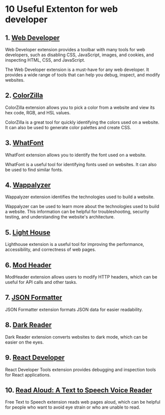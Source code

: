 # 10 Useful Extenton for web developer

## 1. [Web Developer](https://addons.mozilla.org/en-US/firefox/addon/web-developer/)

Web Developer extension provides a toolbar with many tools for web developers, such as disabling CSS, JavaScript, images, and cookies, and inspecting HTML, CSS, and JavaScript.

The Web Developer extension is a must-have for any web developer. It provides a wide range of tools that can help you debug, inspect, and modify websites.

## 2. [ColorZilla](https://addons.mozilla.org/en-US/firefox/addon/colorzilla/)

ColorZilla extension allows you to pick a color from a website and view its hex code, RGB, and HSL values.

ColorZilla is a great tool for quickly identifying the colors used on a website. It can also be used to generate color palettes and create CSS.

## 3. [WhatFont](https://addons.mozilla.org/en-US/firefox/addon/zjm-whatfont/)

WhatFont extension allows you to identify the font used on a website.

WhatFont is a useful tool for identifying fonts used on websites. It can also be used to find similar fonts.

## 4. [Wappalyzer](https://addons.mozilla.org/en-US/firefox/addon/wappalyzer/)

Wappalyzer extension identifies the technologies used to build a website.

Wappalyzer can be used to learn more about the technologies used to build a website. This information can be helpful for troubleshooting, security testing, and understanding the website's architecture.

## 5. [Light House](https://addons.mozilla.org/en-US/firefox/addon/google-lighthouse/)

Lighthouse extension is a useful tool for improving the performance, accessibility, and correctness of web pages.

## 6. [Mod Header](https://addons.mozilla.org/en-US/firefox/addon/modheader-firefox/)

ModHeader extension allows users to modify HTTP headers, which can be useful for API calls and other tasks.

## 7. [JSON Formatter](https://addons.mozilla.org/en-US/firefox/addon/json-lite/)

JSON Formatter extension formats JSON data for easier readability.

## 8. [Dark Reader](https://addons.mozilla.org/en-US/firefox/addon/darkreader/)

Dark Reader extension converts websites to dark mode, which can be easier on the eyes.

## 9. [React Developer](https://addons.mozilla.org/en-US/firefox/addon/react-devtools/)

React Developer Tools extension provides debugging and inspection tools for React applications.

## 10. [Read Aloud: A Text to Speech Voice Reader](https://addons.mozilla.org/en-US/firefox/addon/read-aloud/)

Free Text to Speech extension reads web pages aloud, which can be helpful for people who want to avoid eye strain or who are unable to read.
